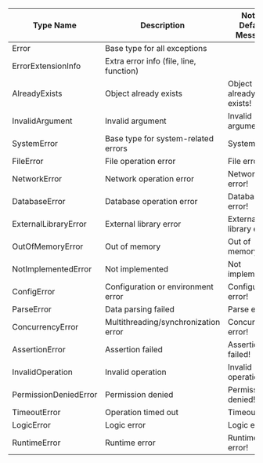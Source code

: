 | Type Name               | Description                                | Note / Default Message        |
|-------------------------|--------------------------------------------|------------------------------|
| Error                   | Base type for all exceptions               |                              |
| ErrorExtensionInfo      | Extra error info (file, line, function)    |                              |
| AlreadyExists           | Object already exists                      | Object already exists!       |
| InvalidArgument         | Invalid argument                           | Invalid argument!            |
| SystemError             | Base type for system-related errors        | System error!                |
| FileError               | File operation error                       | File error!                  |
| NetworkError            | Network operation error                    | Network error!               |
| DatabaseError           | Database operation error                   | Database error!              |
| ExternalLibraryError    | External library error                     | External library error!      |
| OutOfMemoryError        | Out of memory                              | Out of memory!               |
| NotImplementedError     | Not implemented                            | Not implemented!             |
| ConfigError             | Configuration or environment error         | Configuration error!         |
| ParseError              | Data parsing failed                        | Parse error!                 |
| ConcurrencyError        | Multithreading/synchronization error       | Concurrency error!           |
| AssertionError          | Assertion failed                           | Assertion failed!            |
| InvalidOperation        | Invalid operation                          | Invalid operation!           |
| PermissionDeniedError   | Permission denied                          | Permission denied!           |
| TimeoutError            | Operation timed out                        | Timeout!                     |
| LogicError              | Logic error                                | Logic error!                 |
| RuntimeError            | Runtime error                              | Runtime error!               |

